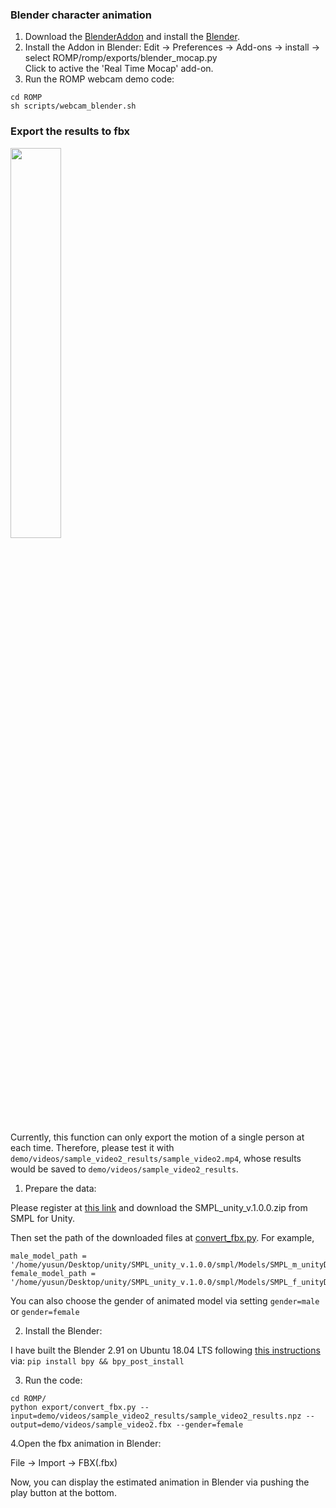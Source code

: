 ### Blender character animation

1. Download the [BlenderAddon](https://github.com/yanch2116/LiveMocap-BlenderAddon) and install the [Blender](https://www.blender.org/).
2. Install the Addon in Blender:
Edit -> Preferences -> Add-ons -> install -> select ROMP/romp/exports/blender_mocap.py  
Click to active the 'Real Time Mocap' add-on.  
3. Run the ROMP webcam demo code:  
```
cd ROMP
sh scripts/webcam_blender.sh
```

### Export the results to fbx

<p float="center">
  <img src="../../assets/demo/animation/fbx_animation.gif" width="40%" />
</p>

Currently, this function can only export the motion of a single person at each time. Therefore, please test it with `demo/videos/sample_video2_results/sample_video2.mp4`, whose results would be saved to `demo/videos/sample_video2_results`.

1. Prepare the data:

Please register at [this link](https://smpl.is.tue.mpg.de/) and download the SMPL_unity_v.1.0.0.zip from SMPL for Unity.

Then set the path of the downloaded files at [convert_fbx.py](../export/convert_fbx.py). For example,

```
male_model_path = '/home/yusun/Desktop/unity/SMPL_unity_v.1.0.0/smpl/Models/SMPL_m_unityDoubleBlends_lbs_10_scale5_207_v1.0.0.fbx'
female_model_path = '/home/yusun/Desktop/unity/SMPL_unity_v.1.0.0/smpl/Models/SMPL_f_unityDoubleBlends_lbs_10_scale5_207_v1.0.0.fbx'
```
You can also choose the gender of animated model via setting `gender=male` or `gender=female`

2. Install the Blender:

I have built the Blender 2.91 on Ubuntu 18.04 LTS following [this instructions](https://github.com/TylerGubala/blenderpy) via:
```pip install bpy && bpy_post_install```

3. Run the code:

```
cd ROMP/
python export/convert_fbx.py --input=demo/videos/sample_video2_results/sample_video2_results.npz --output=demo/videos/sample_video2.fbx --gender=female
```

4.Open the fbx animation in Blender:

File -> Import -> FBX(.fbx)

Now, you can display the estimated animation in Blender via pushing the play button at the bottom.

